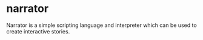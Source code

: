 # narrator
Narrator is a simple scripting language and interpreter which can be used to create interactive stories. 
